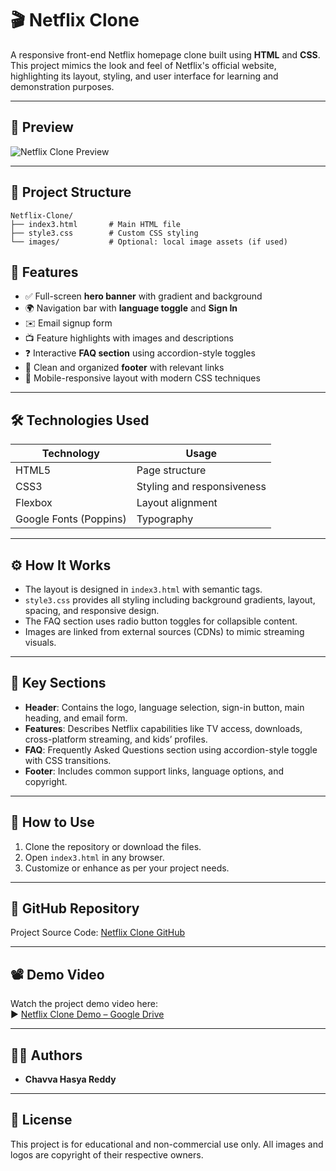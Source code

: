 # 🎬 Netflix Clone

A responsive front-end Netflix homepage clone built using **HTML** and **CSS**. This project mimics the look and feel of Netflix's official website, highlighting its layout, styling, and user interface for learning and demonstration purposes.

---

## 📸 Preview

![Netflix Clone Preview](https://www.okynemedialab.com/wp-content/uploads/2019/11/netflix-background-1024x576.jpg)

---

## 📂 Project Structure

```plaintext
Netflix-Clone/
├── index3.html       # Main HTML file
├── style3.css        # Custom CSS styling
└── images/           # Optional: local image assets (if used)
```


## 🚀 Features

- ✅ Full-screen **hero banner** with gradient and background
- 🌍 Navigation bar with **language toggle** and **Sign In**
- ✉️ Email signup form
- 📺 Feature highlights with images and descriptions
- ❓ Interactive **FAQ section** using accordion-style toggles
- 🦶 Clean and organized **footer** with relevant links
- 📱 Mobile-responsive layout with modern CSS techniques

---

## 🛠️ Technologies Used

| Technology | Usage |
|------------|--------|
| HTML5      | Page structure |
| CSS3       | Styling and responsiveness |
| Flexbox    | Layout alignment |
| Google Fonts (Poppins) | Typography |

---

## ⚙️ How It Works

- The layout is designed in `index3.html` with semantic tags.
- `style3.css` provides all styling including background gradients, layout, spacing, and responsive design.
- The FAQ section uses radio button toggles for collapsible content.
- Images are linked from external sources (CDNs) to mimic streaming visuals.

---

## 📌 Key Sections

- **Header**: Contains the logo, language selection, sign-in button, main heading, and email form.
- **Features**: Describes Netflix capabilities like TV access, downloads, cross-platform streaming, and kids’ profiles.
- **FAQ**: Frequently Asked Questions section using accordion-style toggle with CSS transitions.
- **Footer**: Includes common support links, language options, and copyright.

---

## 📩 How to Use

1. Clone the repository or download the files.
2. Open `index3.html` in any browser.
3. Customize or enhance as per your project needs.

---

## 🔗 GitHub Repository

Project Source Code: [Netflix Clone GitHub](https://github.com/Chavva-HasyaReddy/Homepage-clone-Netflix-Bharat-intern-task3)

---

## 📽️ Demo Video

Watch the project demo video here:  
▶️ [Netflix Clone Demo – Google Drive](https://drive.google.com/file/d/11cdQ4gdgD_vVIYIcwNhg_i_Tz9nVhCh4/view?usp=sharing)

---

## 👨‍💻 Authors

- **Chavva Hasya Reddy**

---

## 📄 License

This project is for educational and non-commercial use only. All images and logos are copyright of their respective owners.
